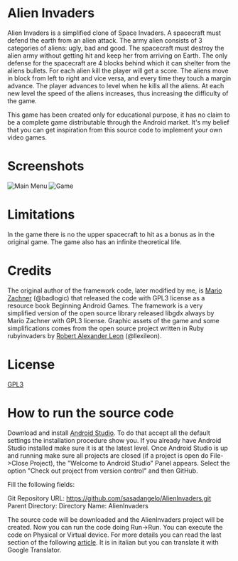 # Alien Invaders

Alien Invaders is a simplified clone of Space Invaders. A spacecraft must defend the earth from an alien attack. The army alien consists of 3 categories of aliens: ugly, bad and good. The spacecraft must destroy the alien army without getting hit and keep her from arriving on Earth. The only defense for the spacecraft are 4 blocks behind which it can shelter from the aliens bullets. For each alien kill the player will get a score. The aliens move in block from left to right and vice versa, and every time they touch a margin advance. The player advances to level when he kills all the aliens. At each new level the speed of the aliens increases, thus increasing the difficulty of the game.

This game has been created only for educational purpose, it has no claim to be a complete game distributable through the Android market. It's my belief that you can get inspiration from this source code to implement your own video games.

# Screenshots

![Main Menu](http://www.androidforfun.it/wp-content/uploads/2016/12/Screenshot_Alien_Invaders_Home.png) ![Game](http://www.androidforfun.it/wp-content/uploads/2016/12/Screenshot_Alien_Invaders.png)

# Limitations

In the game there is no the upper spacecraft to hit as a bonus as in the original game. The game also has an infinite theoretical life.

# Credits

The original author of the framework code, later modified by me, is [Mario Zachner](https://github.com/badlogic) (@badlogic) that released the code with GPL3 license as a resource book Beginning Android Games. The framework is a very simplified version of the open source library released libgdx always by Mario Zachner with GPL3 license. Graphic assets of the game and some simplifications comes from the open source project written in Ruby rubyinvaders by [Robert Alexander Leon](https://github.com/llexileon) (@llexileon).

# License
[GPL3](https://www.gnu.org/licenses/gpl-3.0.en.html)

# How to run the source code

Download and install [Android Studio](https://developer.android.com/studio/index.html). To do that accept all the default settings the installation procedure show you. If you already have Android Studio installed make sure it is at the latest level. Once Android Studio is up and running make sure all projects are closed (if a project is open do File->Close Project), the "Welcome to Android Studio" Panel appears. Select the option "Check out project from version control" and then GitHub. 

Fill the following fields:

Git Repository URL: https://github.com/sasadangelo/AlienInvaders.git
Parent Directory: <an empty directory previously created>
Directory Name: AlienInvaders

The source code will be downloaded and the AlienInvaders project will be created. Now you can run the code doing Run->Run. You can execute the code on Physical or Virtual device. For more details you can read the last section of the following [article](http://www.androidforfun.it/crea-la-tua-prima-app-android/). It is in italian but you can translate it with Google Translator.

